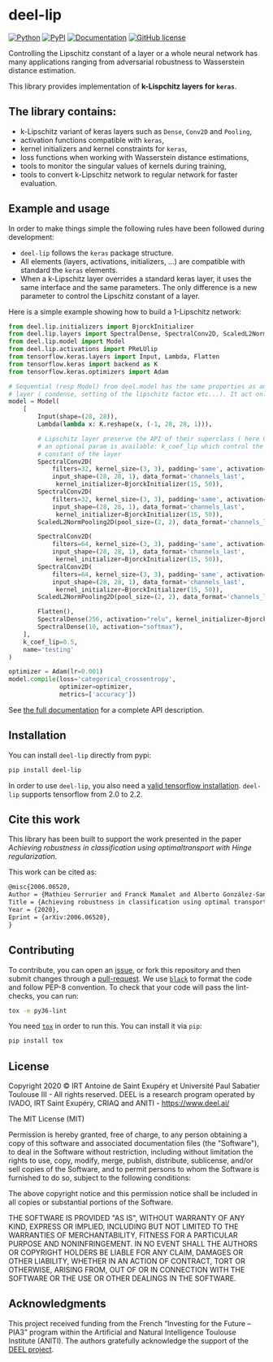 # deel-lip

[![Python](https://img.shields.io/pypi/pyversions/deel-lip.svg)](https://pypi.org/project/deel-lip)
[![PyPI](https://img.shields.io/pypi/v/deel-lip.svg)](https://pypi.org/project/deel-lip)
[![Documentation](https://img.shields.io/badge/api-reference-blue.svg)](https://deel-lip.readthedocs.io)
[![GitHub license](https://img.shields.io/github/license/deel-ai/deel-lip.svg)](https://github.com/deel-ai/deel-lip/blob/master/LICENSE)

Controlling the Lipschitz constant of a layer or a whole neural network has many applications ranging
from adversarial robustness to Wasserstein distance estimation.

This library provides implementation of **k-Lispchitz layers for `keras`**.

## The library contains:

 * k-Lipschitz variant of keras layers such as `Dense`, `Conv2D` and `Pooling`,
 * activation functions compatible with `keras`,
 * kernel initializers and kernel constraints for `keras`,
 * loss functions when working with Wasserstein distance estimations,
 * tools to monitor the singular values of kernels during training,
 * tools to convert k-Lipschitz network to regular network for faster evaluation.

## Example and usage

In order to make things simple the following rules have been followed during development:
* `deel-lip` follows the `keras` package structure.
* All elements (layers, activations, initializers, ...) are compatible with standard the `keras` elements.
* When a k-Lipschitz layer overrides a standard keras layer, it uses the same interface and the same parameters.
  The only difference is a new parameter to control the Lipschitz constant of a layer.

Here is a simple example showing how to build a 1-Lipschitz network:
```python
from deel.lip.initializers import BjorckInitializer
from deel.lip.layers import SpectralDense, SpectralConv2D, ScaledL2NormPooling2D
from deel.lip.model import Model
from deel.lip.activations import PReLUlip
from tensorflow.keras.layers import Input, Lambda, Flatten
from tensorflow.keras import backend as K
from tensorflow.keras.optimizers import Adam

# Sequential (resp Model) from deel.model has the same properties as any lipschitz
# layer ( condense, setting of the lipschitz factor etc...). It act only as a container.
model = Model(
    [
        Input(shape=(28, 28)),
        Lambda(lambda x: K.reshape(x, (-1, 28, 28, 1))),

        # Lipschitz layer preserve the API of their superclass ( here Conv2D )
        # an optional param is available: k_coef_lip which control the lipschitz
        # constant of the layer
        SpectralConv2D(
            filters=32, kernel_size=(3, 3), padding='same', activation=PReLUlip(),
            input_shape=(28, 28, 1), data_format='channels_last',
             kernel_initializer=BjorckInitializer(15, 50)),
        SpectralConv2D(
            filters=32, kernel_size=(3, 3), padding='same', activation=PReLUlip(),
            input_shape=(28, 28, 1), data_format='channels_last',
             kernel_initializer=BjorckInitializer(15, 50)),
        ScaledL2NormPooling2D(pool_size=(2, 2), data_format='channels_last'),

        SpectralConv2D(
            filters=64, kernel_size=(3, 3), padding='same', activation=PReLUlip(),
            input_shape=(28, 28, 1), data_format='channels_last',
             kernel_initializer=BjorckInitializer(15, 50)),
        SpectralConv2D(
            filters=64, kernel_size=(3, 3), padding='same', activation=PReLUlip(),
            input_shape=(28, 28, 1), data_format='channels_last',
             kernel_initializer=BjorckInitializer(15, 50)),
        ScaledL2NormPooling2D(pool_size=(2, 2), data_format='channels_last'),

        Flatten(),
        SpectralDense(256, activation="relu", kernel_initializer=BjorckInitializer(15, 50)),
        SpectralDense(10, activation="softmax"),
    ],
    k_coef_lip=0.5,
    name='testing'
)

optimizer = Adam(lr=0.001)
model.compile(loss='categorical_crossentropy',
              optimizer=optimizer,
              metrics=['accuracy'])
```

See [the full documentation](https://deel-lip.readthedocs.io) for a complete API description.

## Installation

You can install ``deel-lip`` directly from pypi:
```bash
pip install deel-lip
```

In order to use `deel-lip`, you also need a [valid tensorflow installation](https://www.tensorflow.org/install).
`deel-lip` supports tensorflow from 2.0 to 2.2.

## Cite this work

This library has been built to support the work presented in the paper
*Achieving robustness in classification using optimaltransport with Hinge regularization*.

This work can be cited as:
```latex
@misc{2006.06520,
Author = {Mathieu Serrurier and Franck Mamalet and Alberto González-Sanz and Thibaut Boissin and Jean-Michel Loubes and Eustasio del Barrio},
Title = {Achieving robustness in classification using optimal transport with hinge regularization},
Year = {2020},
Eprint = {arXiv:2006.06520},
}
```

## Contributing

To contribute, you can open an [issue](https://github.com/deel-ai/deel-lip/issues), or fork this repository and then submit
changes through a [pull-request](https://github.com/deel-ai/deel-lip/pulls).
We use [`black`](https://pypi.org/project/black/) to format the code and follow PEP-8 convention. To check
that your code will pass the lint-checks, you can run:

```bash
tox -e py36-lint
```

You need [`tox`](https://tox.readthedocs.io/en/latest/) in order to run this. You can install it via `pip`:

```bash
pip install tox
```

## License

Copyright 2020 © IRT Antoine de Saint Exupéry et Université Paul Sabatier Toulouse III - All rights reserved. DEEL is a research program operated by IVADO, IRT Saint Exupéry, CRIAQ and ANITI - https://www.deel.ai/

The MIT License (MIT)

Permission is hereby granted, free of charge, to any person obtaining a copy of this software and associated documentation files (the "Software"), to deal in the Software without restriction, including without limitation the rights to use, copy, modify, merge, publish, distribute, sublicense, and/or sell copies of the Software, and to permit persons to whom the Software is furnished to do so, subject to the following conditions:

The above copyright notice and this permission notice shall be included in all copies or substantial portions of the Software.

THE SOFTWARE IS PROVIDED "AS IS", WITHOUT WARRANTY OF ANY KIND, EXPRESS OR IMPLIED, INCLUDING BUT NOT LIMITED TO THE WARRANTIES OF MERCHANTABILITY, FITNESS FOR A PARTICULAR PURPOSE AND NONINFRINGEMENT. IN NO EVENT SHALL THE AUTHORS OR COPYRIGHT HOLDERS BE LIABLE FOR ANY CLAIM, DAMAGES OR OTHER LIABILITY, WHETHER IN AN ACTION OF CONTRACT, TORT OR OTHERWISE, ARISING FROM, OUT OF OR IN CONNECTION WITH THE SOFTWARE OR THE USE OR OTHER DEALINGS IN THE SOFTWARE.

## Acknowledgments

This project received funding from the French ”Investing for the Future – PIA3” program within the Artificial and
Natural Intelligence Toulouse Institute (ANITI). The authors gratefully acknowledge the support of the [DEEL
project](https://www.deel.ai/).

